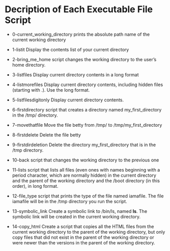 # Decription of Each Executable File Script

- 0-current_working_directory
  prints the absolute path name of the current working directory

- 1-listit
  Display the contents list of your current directory

- 2-bring_me_home
  script changes the working directory to the user’s home directory.

- 3-listfiles
  Display current directory contents in a long format

- 4-listmorefiles
  Display current directory contents, including hidden files (starting with .). Use the long format.

- 5-listfilesdigitonly
  Display current directory contents.

- 6-firstdirectory
  script that creates a directory named my_first_directory in the /tmp/ directory.

- 7-movethatfile
  Move the file betty from /tmp/ to /tmp/my_first_directory

- 8-firstdelete
  Delete the file betty

- 9-firstdirdeletion
  Delete the directory my_first_directory that is in the /tmp directory.

- 10-back
  script that changes the working directory to the previous one

- 11-lists
  script that lists all files (even ones with names beginning with a period character, which are normally hidden) in the current directory and the parent of the working directory and the /boot directory (in this order), in long format.

- 12-file_type
  script that prints the type of the file named iamafile. The file iamafile will be in the /tmp directory you run the script.

- 13-symbolic_link
  Create a symbolic link to /bin/ls, named __ls__. The symbolic link will be created in the current working directory.

- 14-copy_html
  Create a script that copies all the HTML files from the current working directory to the parent of the working directory, but only copy files that did not exist in the parent of the working directory or were newer than the versions in the parent of the working directory.

